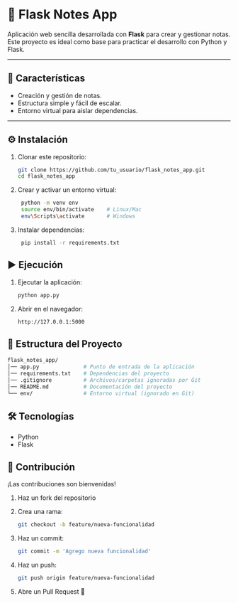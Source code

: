 # 📝 Flask Notes App  

Aplicación web sencilla desarrollada con **Flask** para crear y gestionar notas.  
Este proyecto es ideal como base para practicar el desarrollo con Python y Flask.  

---

## 🚀 Características  
- Creación y gestión de notas.  
- Estructura simple y fácil de escalar.  
- Entorno virtual para aislar dependencias.  

---

## ⚙️ Instalación  

1. Clonar este repositorio:  
   ```bash
   git clone https://github.com/tu_usuario/flask_notes_app.git
   cd flask_notes_app

2. Crear y activar un entorno virtual:
   ```bash
    python -m venv env
    source env/bin/activate    # Linux/Mac
    env\Scripts\activate       # Windows

3. Instalar dependencias:
   ```bash
    pip install -r requirements.txt

## ▶️ Ejecución

1. Ejecutar la aplicación:
   ```bash
   python app.py

3. Abrir en el navegador:
   ```bash
   http://127.0.0.1:5000

## 📂 Estructura del Proyecto
   ```bash
   flask_notes_app/
   │── app.py              # Punto de entrada de la aplicación
   │── requirements.txt    # Dependencias del proyecto
   │── .gitignore          # Archivos/carpetas ignoradas por Git
   │── README.md           # Documentación del proyecto
   └── env/                # Entorno virtual (ignorado en Git)
   ```

## 🛠️ Tecnologías

- Python  
- Flask  

## 🤝 Contribución
¡Las contribuciones son bienvenidas!

1. Haz un fork del repositorio

2. Crea una rama:
   ```bash
   git checkout -b feature/nueva-funcionalidad

3. Haz un commit:
   ```bash
   git commit -m 'Agrego nueva funcionalidad'

4. Haz un push:
   ```bash
   git push origin feature/nueva-funcionalidad

5. Abre un Pull Request 🚀





